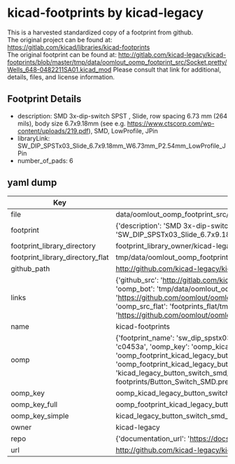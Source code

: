 # kicad-footprints by kicad-legacy  
This is a harvested standardized copy of a footprint from github.  
The original project can be found at:  
https://gitlab.com/kicad/libraries/kicad-footprints  
The original footprint can be found at:
http://gitlab.com/kicad-legacy/kicad-footprints/blob/master/tmp/data/oomlout_oomp_footprint_src/Socket.pretty/Wells_648-0482211SA01.kicad_mod
Please consult that link for additional, details, files, and license information.  
## Footprint Details
* description: SMD 3x-dip-switch SPST , Slide, row spacing 6.73 mm (264 mils), body size 6.7x9.18mm (see e.g. https://www.ctscorp.com/wp-content/uploads/219.pdf), SMD, LowProfile, JPin  
* libraryLink: SW_DIP_SPSTx03_Slide_6.7x9.18mm_W6.73mm_P2.54mm_LowProfile_JPin  
* number_of_pads: 6  
## yaml dump  
| Key | Value |  
| --- | --- |  
| file | data/oomlout_oomp_footprint_src/kicad-footprints/Button_Switch_SMD.pretty/SW_DIP_SPSTx03_Slide_6.7x9.18mm_W6.73mm_P2.54mm_LowProfile_JPin.kicad_mod |  
| footprint | {'description': 'SMD 3x-dip-switch SPST , Slide, row spacing 6.73 mm (264 mils), body size 6.7x9.18mm (see e.g. https://www.ctscorp.com/wp-content/uploads/219.pdf), SMD, LowProfile, JPin', 'libraryLink': 'SW_DIP_SPSTx03_Slide_6.7x9.18mm_W6.73mm_P2.54mm_LowProfile_JPin', 'number_of_pads': 6} |  
| footprint_library_directory | footprint_library_owner/kicad-legacy_kicad-footprints |  
| footprint_library_directory_flat | tmp/data/oomlout_oomp_footprint_src/footprints_flat/kicad_legacy_button_switch_smd_sw_dip_spstx03_slide_6_7x9_18mm_w6_73mm_p2_54mm_lowprofile_jpin/working |  
| github_path | http://github.com/kicad-legacy/kicad-footprints/blob/master/tmp/data/oomlout_oomp_footprint_src/Button_Switch_SMD.pretty/SW_DIP_SPSTx03_Slide_6.7x9.18mm_W6.73mm_P2.54mm_LowProfile_JPin.kicad_mod |  
| links | {'github_src': 'http://gitlab.com/kicad-legacy/kicad-footprints/blob/master/tmp/data/oomlout_oomp_footprint_src/Socket.pretty/Wells_648-0482211SA01.kicad_mod', 'github_src_repo': 'https://gitlab.com/kicad/libraries/kicad-footprints', 'oomp_bot': 'tmp/data/oomlout_oomp_footprint_src/footprints/kicad_legacy_button_switch_smd_sw_dip_spstx03_slide_6_7x9_18mm_w6_73mm_p2_54mm_lowprofile_jpin/working', 'oomp_bot_github': 'https://github.com/oomlout/oomlout_oomp_footprint_bot/tree/main/tmp/data/oomlout_oomp_footprint_src/footprints/kicad_legacy_button_switch_smd_sw_dip_spstx03_slide_6_7x9_18mm_w6_73mm_p2_54mm_lowprofile_jpin/working', 'oomp_src_flat': 'footprints_flat/tmp/data/oomlout_oomp_footprint_src/footprints_flat/kicad_legacy_button_switch_smd_sw_dip_spstx03_slide_6_7x9_18mm_w6_73mm_p2_54mm_lowprofile_jpin/working', 'oomp_src_flat_github': 'https://github.com/oomlout/oomlout_oomp_footprint_src/tree/main/tmp/data/oomlout_oomp_footprint_src/footprints_flat/kicad_legacy_button_switch_smd_sw_dip_spstx03_slide_6_7x9_18mm_w6_73mm_p2_54mm_lowprofile_jpin/working'} |  
| name | kicad-footprints |  
| oomp | {'footprint_name': 'sw_dip_spstx03_slide_6_7x9_18mm_w6_73mm_p2_54mm_lowprofile_jpin', 'library_name': 'button_switch_smd', 'md5': 'c0453ab4044dc3f7fbb16564436f5cb2', 'md5_10': 'c0453ab404', 'md5_5': 'c0453', 'md5_6': 'c0453a', 'oomp_key': 'oomp_kicad_legacy_button_switch_smd_sw_dip_spstx03_slide_6_7x9_18mm_w6_73mm_p2_54mm_lowprofile_jpin', 'oomp_key_extra': 'oomp_footprint_kicad_legacy_button_switch_smd_sw_dip_spstx03_slide_6_7x9_18mm_w6_73mm_p2_54mm_lowprofile_jpin', 'oomp_key_full': 'oomp_footprint_kicad_legacy_button_switch_smd_sw_dip_spstx03_slide_6_7x9_18mm_w6_73mm_p2_54mm_lowprofile_jpin_c0453a', 'oomp_key_simple': 'kicad_legacy_button_switch_smd_sw_dip_spstx03_slide_6_7x9_18mm_w6_73mm_p2_54mm_lowprofile_jpin', 'original_filename': 'data/oomlout_oomp_footprint_src/kicad-footprints/Button_Switch_SMD.pretty/SW_DIP_SPSTx03_Slide_6.7x9.18mm_W6.73mm_P2.54mm_LowProfile_JPin.kicad_mod', 'owner_name': 'kicad_legacy'} |  
| oomp_key | oomp_kicad_legacy_button_switch_smd_sw_dip_spstx03_slide_6_7x9_18mm_w6_73mm_p2_54mm_lowprofile_jpin |  
| oomp_key_full | oomp_footprint_kicad_legacy_button_switch_smd_sw_dip_spstx03_slide_6_7x9_18mm_w6_73mm_p2_54mm_lowprofile_jpin |  
| oomp_key_simple | kicad_legacy_button_switch_smd_sw_dip_spstx03_slide_6_7x9_18mm_w6_73mm_p2_54mm_lowprofile_jpin |  
| owner | kicad-legacy |  
| repo | {'documentation_url': 'https://docs.github.com/rest/repos/repos#get-a-repository', 'message': 'Not Found'} |  
| url | http://github.com/kicad-legacy/kicad-footprints |  

